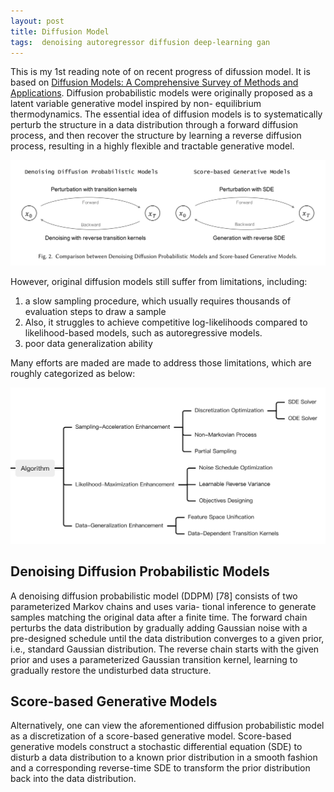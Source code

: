 ```yaml
---
layout: post
title: Diffusion Model
tags:  denoising autoregressor diffusion deep-learning gan
---
```


This is my 1st reading note of on recent progress of difussion model. It is based on [Diffusion Models: A Comprehensive Survey of Methods and Applications](https://arxiv.org/abs/2209.00796v6). Diffusion probabilistic models were originally proposed as a latent variable generative model inspired by non-
equilibrium thermodynamics. The essential idea of diffusion models is to systematically perturb the structure in a data distribution through a forward diffusion process, and then recover the structure by learning a reverse diffusion process, resulting in a highly flexible and tractable generative model.

![image-20220922181402103](https://raw.githubusercontent.com/zhangtemplar/zhangtemplar.github.io/master/uPic/2022_09_22_18_14_02_image-20220922181402103.png)

However, original diffusion models still suffer from limitations, including:

1. a slow sampling procedure, which usually requires thousands of evaluation steps to draw a sample
2. Also, it struggles to achieve competitive log-likelihoods compared to likelihood-based models, such as autoregressive models.
3. poor data generalization ability

Many efforts are maded are made to address those limitations, which are roughly categorized as below:

![image-20220922181218697](https://raw.githubusercontent.com/zhangtemplar/zhangtemplar.github.io/master/uPic/2022_09_22_18_12_20_image-20220922181218697.png)

## Denoising Diffusion Probabilistic Models

A denoising diffusion probabilistic model (DDPM) [78] consists of two parameterized Markov chains and uses varia- tional inference to generate samples matching the original data after a finite time. The forward chain perturbs the data distribution by gradually adding Gaussian noise with a pre-designed schedule until the data distribution converges to a given prior, i.e., standard Gaussian distribution. The reverse chain starts with the given prior and uses a parameterized Gaussian transition kernel, learning to gradually restore the undisturbed data structure.

## Score-based Generative Models

Alternatively, one can view the aforementioned diffusion probabilistic model as a discretization of a score-based generative model. Score-based generative models construct a stochastic differential equation (SDE) to disturb a data distribution to a known prior distribution in a smooth fashion and a corresponding reverse-time SDE to transform the prior distribution back into the data distribution. 
